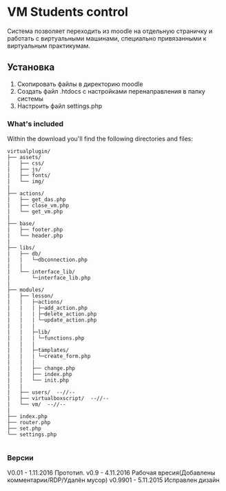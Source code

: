 # VM Students control
Система позволяет переходить из moodle на отдельную страничку и работать с виртуальными машинами, специально привязанными к виртуальным практикумам.
## Установка
1) Скопировать файлы в директорию moodle
2) Создать файл .htdocs с настройками перенаправления в папку системы
3) Настроить файл settings.php

### What's included

Within the download you'll find the following directories and files:

```
virtualplugin/
├── assets/
|   ├── css/
|   ├── js/
|   ├── fonts/
|   └── img/
|
├── actions/
|   ├── get_das.php
|   ├── close_vm.php
|   └── get_vm.php
|
├── base/
|   ├── footer.php
|   └── header.php
|
├── libs/
|   ├── db/
|   |   └─dbconnection.php
|   |
|   └── interface_lib/
|       └─interface_lib.php
|
├── modules/
|   ├── lesson/
|   |   ├─actions/
|   |   | ├─add_action.php
|   |   | ├─delete_action.php
|   |   | └─update_action.php
|   |   |
|   |   ├─lib/
|   |   | └─functions.php
|   |   |
|   |   ├─tamplates/
|   |   | └─create_form.php
|   |   |
|   |   ├── change.php
|   |   ├── index.php
|   |   └── init.php
|   |
|   ├── users/  --//--
|   ├── virtualboxscript/  --//--
|   └── vm/  --//--
|
├── index.php
├── router.php
├── set.php
└── settings.php


```

### Версии

V0.01 - 1.11.2016 Прототип.
v0.9 - 4.11.2016 Рабочая вресия(Добавлены комментарии/RDP/Удалён мусор)
v0.9901 - 5.11.2015 Исправлен дизайн

